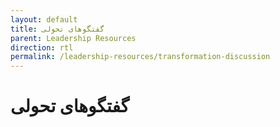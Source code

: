 ```yaml
---
layout: default
title: گفتگو‌های تحولی
parent: Leadership Resources
direction: rtl
permalink: /leadership-resources/transformation-discussion
---
```


# گفتگوهای تحولی
